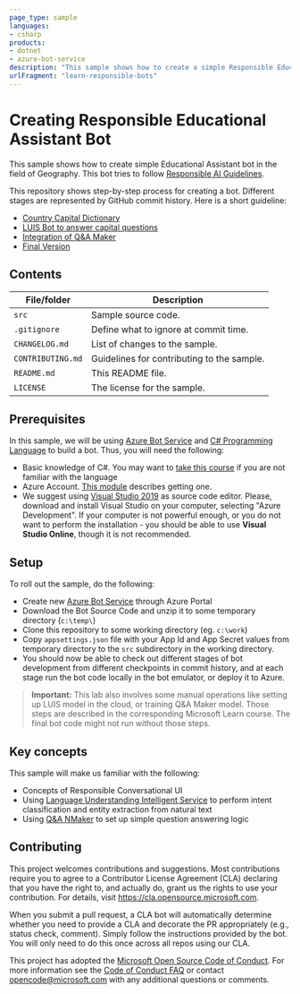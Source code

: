 ```yaml
---
page_type: sample
languages:
- csharp
products:
- dotnet
- azure-bot-service
description: "This sample shows how to create a simple Responsible Educational Assistant bot using Azure Bot Service, LUIS, and Q&A Maker"
urlFragment: "learn-responsible-bots"
---
```


# Creating Responsible Educational Assistant Bot

<!-- 
Guidelines on README format: https://review.docs.microsoft.com/help/onboard/admin/samples/concepts/readme-template?branch=master

Guidance on onboarding samples to docs.microsoft.com/samples: https://review.docs.microsoft.com/help/onboard/admin/samples/process/onboarding?branch=master

Taxonomies for products and languages: https://review.docs.microsoft.com/new-hope/information-architecture/metadata/taxonomies?branch=master
-->

This sample shows how to create simple Educational Assistant bot in the field of Geography. This bot tries
to follow [Responsible AI Guidelines][Guidelines10].

This repository shows step-by-step process for creating a bot. Different stages are represented by GitHub
commit history. Here is a short guideline:

 * [Country Capital Dictionary]()
 * [LUIS Bot to answer capital questions]()
 * [Integration of Q&A Maker]()
 * [Final Version]()

## Contents


| File/folder       | Description                                |
|-------------------|--------------------------------------------|
| `src`             | Sample source code.                        |
| `.gitignore`      | Define what to ignore at commit time.      |
| `CHANGELOG.md`    | List of changes to the sample.             |
| `CONTRIBUTING.md` | Guidelines for contributing to the sample. |
| `README.md`       | This README file.                          |
| `LICENSE`         | The license for the sample.                |

## Prerequisites

In this sample, we will be using [Azure Bot Service][BotService] and [C# Programming Language][CSharp] to build a bot. Thus, you will need the following:
* Basic knowledge of C#. You may want to [take this course][CSCourse] if you are not familiar with the language
* Azure Account. [This module][AzAccount] describes getting one.
* We suggest using [Visual Studio 2019][VS] as source code editor. Please, download and install Visual Studio on your computer, selecting "Azure Development". If your computer is not powerful enough, or you do not want to perform the installation - you should be able to use **Visual Studio Online**, though it is not recommended.

## Setup

To roll out the sample, do the following:
* Create new [Azure Bot Service][BotService] through Azure Portal
* Download the Bot Source Code and unzip it to some temporary directory (`c:\temp\`)
* Clone this repository to some working directory (eg. `c:\work`)
* Copy `appsettings.json` file with your App Id and App Secret values from temporary directory to the `src` subdirectory in the working directory.
* You should now be able to check out different stages of bot development from different checkpoints in commit history,
  and at each stage run the bot code locally in the bot emulator, or deploy it to Azure.

> **Important:** This lab also involves some manual operations like setting up LUIS model in the cloud, or training Q&A Maker model. Those steps are described in the corresponding Microsoft Learn course. The final bot code might not run without those steps.

## Key concepts

This sample will make us familiar with the following:
* Concepts of Responsible Conversational UI
* Using [Language Understanding Intelligent Service][LUIS] to perform intent classification and entity extraction from natural text
* Using [Q&A NMaker][QAMaker] to set up simple question answering logic

## Contributing

This project welcomes contributions and suggestions.  Most contributions require you to agree to a
Contributor License Agreement (CLA) declaring that you have the right to, and actually do, grant us
the rights to use your contribution. For details, visit https://cla.opensource.microsoft.com.

When you submit a pull request, a CLA bot will automatically determine whether you need to provide
a CLA and decorate the PR appropriately (e.g., status check, comment). Simply follow the instructions
provided by the bot. You will only need to do this once across all repos using our CLA.

This project has adopted the [Microsoft Open Source Code of Conduct](https://opensource.microsoft.com/codeofconduct/).
For more information see the [Code of Conduct FAQ](https://opensource.microsoft.com/codeofconduct/faq/) or
contact [opencode@microsoft.com](mailto:opencode@microsoft.com) with any additional questions or comments.


[Guidelines10]: https://www.microsoft.com/research/publication/responsible-bots/
[BotService]: https://azure.microsoft.com/services/bot-service/
[CSharp]: https://dotnet.microsoft.com/learn/csharp
[CSCourse]: https://docs.microsoft.com/dotnet/csharp/tutorials/
[AzAccount]: https://docs.microsoft.com/learn/modules/create-an-azure-account/
[VS]: https://www.visualstudio.com/downloads/
[LUIS]: https://docs.microsoft.com/azure/cognitive-services/luis/
[QAMaker]: https://docs.microsoft.com/azure/cognitive-services/qnamaker/